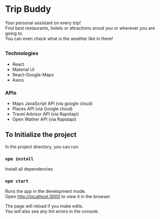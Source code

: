 # Trip Buddy

Your personal assistant on every trip!\
Find best restaurants, hotels or attractions aroud you or wherever you are going to.\
You can even check what is the weather like in there!
## 

### Technologies
- React
- Material UI
- React-Google-Maps
- Axios

### APIs
- Maps JavaScript API (via google cloud)
- Places API (via Google cloud)
- Travel Advisor API (via Rapidapi)
- Open Wather API (via Rapidapi)


## To Initialize the project
In the project directory, you can run:
### `npm install`
Install all dependencies

### `npm start`

Runs the app in the development mode.\
Open [http://localhost:3000](http://localhost:3000) to view it in the browser.

The page will reload if you make edits.\
You will also see any lint errors in the console.
